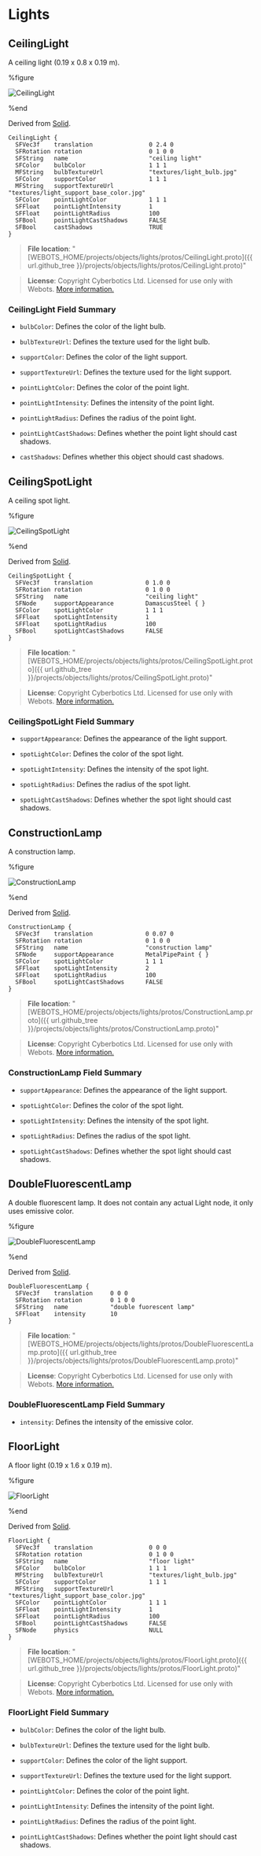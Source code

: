 # Lights

## CeilingLight

A ceiling light (0.19 x 0.8 x 0.19 m).

%figure

![CeilingLight](images/objects/lights/CeilingLight/model.png)

%end

Derived from [Solid](../reference/solid.md).

```
CeilingLight {
  SFVec3f    translation                0 2.4 0
  SFRotation rotation                   0 1 0 0
  SFString   name                       "ceiling light"
  SFColor    bulbColor                  1 1 1
  MFString   bulbTextureUrl             "textures/light_bulb.jpg"
  SFColor    supportColor               1 1 1
  MFString   supportTextureUrl          "textures/light_support_base_color.jpg"
  SFColor    pointLightColor            1 1 1
  SFFloat    pointLightIntensity        1
  SFFloat    pointLightRadius           100
  SFBool     pointLightCastShadows      FALSE
  SFBool     castShadows                TRUE
}
```

> **File location**: "[WEBOTS\_HOME/projects/objects/lights/protos/CeilingLight.proto]({{ url.github_tree }}/projects/objects/lights/protos/CeilingLight.proto)"

> **License**: Copyright Cyberbotics Ltd. Licensed for use only with Webots.
[More information.](https://cyberbotics.com/webots_assets_license)

### CeilingLight Field Summary

- `bulbColor`: Defines the color of the light bulb.

- `bulbTextureUrl`: Defines the texture used for the light bulb.

- `supportColor`: Defines the color of the light support.

- `supportTextureUrl`: Defines the texture used for the light support.

- `pointLightColor`: Defines the color of the point light.

- `pointLightIntensity`: Defines the intensity of the point light.

- `pointLightRadius`: Defines the radius of the point light.

- `pointLightCastShadows`: Defines whether the point light should cast shadows.

- `castShadows`: Defines whether this object should cast shadows.

## CeilingSpotLight

A ceiling spot light.

%figure

![CeilingSpotLight](images/objects/lights/CeilingSpotLight/model.png)

%end

Derived from [Solid](../reference/solid.md).

```
CeilingSpotLight {
  SFVec3f    translation               0 1.0 0
  SFRotation rotation                  0 1 0 0
  SFString   name                      "ceiling light"
  SFNode     supportAppearance         DamascusSteel { }
  SFColor    spotLightColor            1 1 1
  SFFloat    spotLightIntensity        1
  SFFloat    spotLightRadius           100
  SFBool     spotLightCastShadows      FALSE
}
```

> **File location**: "[WEBOTS\_HOME/projects/objects/lights/protos/CeilingSpotLight.proto]({{ url.github_tree }}/projects/objects/lights/protos/CeilingSpotLight.proto)"

> **License**: Copyright Cyberbotics Ltd. Licensed for use only with Webots.
[More information.](https://cyberbotics.com/webots_assets_license)

### CeilingSpotLight Field Summary

- `supportAppearance`: Defines the appearance of the light support.

- `spotLightColor`: Defines the color of the spot light.

- `spotLightIntensity`: Defines the intensity of the spot light.

- `spotLightRadius`: Defines the radius of the spot light.

- `spotLightCastShadows`: Defines whether the spot light should cast shadows.

## ConstructionLamp

A construction lamp.

%figure

![ConstructionLamp](images/objects/lights/ConstructionLamp/model.png)

%end

Derived from [Solid](../reference/solid.md).

```
ConstructionLamp {
  SFVec3f    translation               0 0.07 0
  SFRotation rotation                  0 1 0 0
  SFString   name                      "construction lamp"
  SFNode     supportAppearance         MetalPipePaint { }
  SFColor    spotLightColor            1 1 1
  SFFloat    spotLightIntensity        2
  SFFloat    spotLightRadius           100
  SFBool     spotLightCastShadows      FALSE
}
```

> **File location**: "[WEBOTS\_HOME/projects/objects/lights/protos/ConstructionLamp.proto]({{ url.github_tree }}/projects/objects/lights/protos/ConstructionLamp.proto)"

> **License**: Copyright Cyberbotics Ltd. Licensed for use only with Webots.
[More information.](https://cyberbotics.com/webots_assets_license)

### ConstructionLamp Field Summary

- `supportAppearance`: Defines the appearance of the light support.

- `spotLightColor`: Defines the color of the spot light.

- `spotLightIntensity`: Defines the intensity of the spot light.

- `spotLightRadius`: Defines the radius of the spot light.

- `spotLightCastShadows`: Defines whether the spot light should cast shadows.

## DoubleFluorescentLamp

A double fluorescent lamp.
It does not contain any actual Light node, it only uses emissive color.

%figure

![DoubleFluorescentLamp](images/objects/lights/DoubleFluorescentLamp/model.png)

%end

Derived from [Solid](../reference/solid.md).

```
DoubleFluorescentLamp {
  SFVec3f    translation     0 0 0
  SFRotation rotation        0 1 0 0
  SFString   name            "double fuorescent lamp"
  SFFloat    intensity       10
}
```

> **File location**: "[WEBOTS\_HOME/projects/objects/lights/protos/DoubleFluorescentLamp.proto]({{ url.github_tree }}/projects/objects/lights/protos/DoubleFluorescentLamp.proto)"

> **License**: Copyright Cyberbotics Ltd. Licensed for use only with Webots.
[More information.](https://cyberbotics.com/webots_assets_license)

### DoubleFluorescentLamp Field Summary

- `intensity`: Defines the intensity of the emissive color.

## FloorLight

A floor light (0.19 x 1.6 x 0.19 m).

%figure

![FloorLight](images/objects/lights/FloorLight/model.png)

%end

Derived from [Solid](../reference/solid.md).

```
FloorLight {
  SFVec3f    translation                0 0 0
  SFRotation rotation                   0 1 0 0
  SFString   name                       "floor light"
  SFColor    bulbColor                  1 1 1
  MFString   bulbTextureUrl             "textures/light_bulb.jpg"
  SFColor    supportColor               1 1 1
  MFString   supportTextureUrl          "textures/light_support_base_color.jpg"
  SFColor    pointLightColor            1 1 1
  SFFloat    pointLightIntensity        1
  SFFloat    pointLightRadius           100
  SFBool     pointLightCastShadows      FALSE
  SFNode     physics                    NULL
}
```

> **File location**: "[WEBOTS\_HOME/projects/objects/lights/protos/FloorLight.proto]({{ url.github_tree }}/projects/objects/lights/protos/FloorLight.proto)"

> **License**: Copyright Cyberbotics Ltd. Licensed for use only with Webots.
[More information.](https://cyberbotics.com/webots_assets_license)

### FloorLight Field Summary

- `bulbColor`: Defines the color of the light bulb.

- `bulbTextureUrl`: Defines the texture used for the light bulb.

- `supportColor`: Defines the color of the light support.

- `supportTextureUrl`: Defines the texture used for the light support.

- `pointLightColor`: Defines the color of the point light.

- `pointLightIntensity`: Defines the intensity of the point light.

- `pointLightRadius`: Defines the radius of the point light.

- `pointLightCastShadows`: Defines whether the point light should cast shadows.


